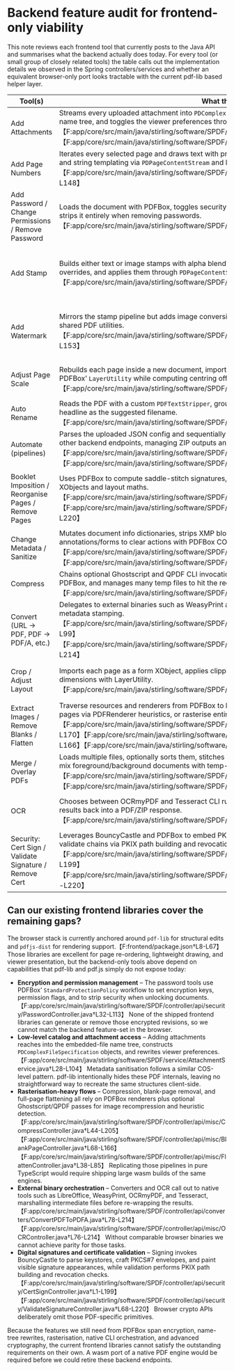 # Backend feature audit for frontend-only viability

This note reviews each frontend tool that currently posts to the Java API and summarises what the backend actually does today. For every tool (or small group of closely related tools) the table calls out the implementation details we observed in the Spring controllers/services and whether an equivalent browser-only port looks tractable with the current pdf-lib based helper layer.

| Tool(s) | What the backend does | Frontend-only feasibility |
| --- | --- | --- |
| Add Attachments | Streams every uploaded attachment into `PDComplexFileSpecification` entries, updates the embedded files name tree, and toggles the viewer preferences through PDFBox APIs.【F:app/core/src/main/java/stirling/software/SPDF/controller/api/misc/AttachmentController.java†L34-L53】【F:app/core/src/main/java/stirling/software/SPDF/service/AttachmentService.java†L28-L104】 | pdf-lib does not expose low-level name tree or attachment primitives today, so we would need significant custom parsing/writing work to recreate the COS dictionaries in the browser. |
| Add Page Numbers | Iterates every selected page and draws text with precise positioning, font selection (including non Latin fonts), and string templating via `PDPageContentStream` and PDFBox font metrics.【F:app/core/src/main/java/stirling/software/SPDF/controller/api/misc/PageNumbersController.java†L37-L148】 | Achievable but non-trivial—pdf-lib can draw text, yet we would have to reimplement margin presets, font loading, and multi-language font fallbacks in TS. |
| Add Password / Change Permissions / Remove Password | Loads the document with PDFBox, toggles security flags, and applies `StandardProtectionPolicy` encryption or strips it entirely when removing passwords.【F:app/core/src/main/java/stirling/software/SPDF/controller/api/security/PasswordController.java†L32-L113】 | Browser tooling has no equivalent for modifying encrypted PDFs; a frontend-only port would require implementing encryption/decryption, which is out of scope. |
| Add Stamp | Builds either text or image stamps with alpha blending, font loading from bundled TTFs, optional coordinate overrides, and applies them through `PDPageContentStream` for selected pages.【F:app/core/src/main/java/stirling/software/SPDF/controller/api/misc/StampController.java†L52-L167】 | Implemented with pdf-lib in the browser—`addStampClientSide` mirrors the font loading, opacity, and positioning logic so the tool can now run without the backend for supported formats.【F:frontend/src/utils/pdfOperations/addStamp.ts†L1-L120】 |
| Add Watermark | Mirrors the stamp pipeline but adds image conversion, transparency, and optional PDF-to-image fallback via shared PDF utilities.【F:app/core/src/main/java/stirling/software/SPDF/controller/api/security/WatermarkController.java†L64-L153】 | Implemented with pdf-lib in the browser—`addWatermarkClientSide` handles tiled text/image watermarks; the PDF-to-image fallback still requires the server when requested.【F:frontend/src/utils/pdfOperations/addWatermark.ts†L1-L99】 |
| Adjust Page Scale | Rebuilds each page inside a new document, importing the original page as a form XObject and scaling it with PDFBox’ `LayerUtility` while computing centring offsets.【F:app/core/src/main/java/stirling/software/SPDF/controller/api/ScalePagesController.java†L38-L103】 | Technically possible client-side, but pdf-lib lacks a one-liner for reusing existing content streams; we would need to reimplement the import/scale maths and could run into performance issues for large files. |
| Auto Rename | Reads the PDF with a custom `PDFTextStripper`, groups text runs by font size, and heuristically picks the biggest headline as the suggested filename.【F:app/core/src/main/java/stirling/software/SPDF/controller/api/misc/AutoRenameController.java†L33-L118】 | pdf-lib has no built-in text extraction; we would have to port PDFBox’ text parsing to JS or rely on wasm, so a browser rewrite is currently impractical. |
| Automate (pipelines) | Parses the uploaded JSON config and sequentially replays each operation by making internal HTTP calls to the other backend endpoints, managing ZIP outputs and error accumulation.【F:app/core/src/main/java/stirling/software/SPDF/controller/api/pipeline/PipelineController.java†L47-L132】【F:app/core/src/main/java/stirling/software/SPDF/controller/api/pipeline/PipelineProcessor.java†L91-L200】 | Browser-only automation would require reproducing the entire backend orchestration plus every dependent tool in JS, so it is not viable until the individual operations have browser implementations. |
| Booklet Imposition / Reorganise Pages / Remove Pages | Uses PDFBox to compute saddle-stitch signatures, duplicate/reorder pages, and rebuild the document via form XObjects and layout maths.【F:app/core/src/main/java/stirling/software/SPDF/controller/api/BookletImpositionController.java†L41-L183】【F:app/core/src/main/java/stirling/software/SPDF/controller/api/RearrangePagesPDFController.java†L38-L220】 | Simple page removal now ships with a browser implementation (`removePagesClientSide`), but booklet imposition and complex reordering still require backend logic.【F:frontend/src/utils/pdfOperations/removePages.ts†L1-L27】 |
| Change Metadata / Sanitize | Mutates document info dictionaries, strips XMP blocks, removes JavaScript/embedded files, and walks annotations/forms to clear actions with PDFBox COS access.【F:app/core/src/main/java/stirling/software/SPDF/controller/api/misc/MetadataController.java†L54-L185】【F:app/core/src/main/java/stirling/software/SPDF/controller/api/security/SanitizeController.java†L46-L198】 | Requires low-level catalog and COS manipulation that pdf-lib exposes only partially; a full port would likely need a dedicated parser/writer to match PDFBox behaviour. |
| Compress | Chains optional Ghostscript and QPDF CLI invocations, falls back to iterative image recompression inside PDFBox, and manages many temp files to hit the requested target size.【F:app/core/src/main/java/stirling/software/SPDF/controller/api/misc/CompressController.java†L658-L823】 | Impossible to match in-browser without wasm bindings to Ghostscript/QPDF equivalents; image recompression alone would not deliver parity. |
| Convert (URL → PDF, PDF → PDF/A, etc.) | Delegates to external binaries such as WeasyPrint and LibreOffice before finishing with PDFBox clean-up and metadata stamping.【F:app/core/src/main/java/stirling/software/SPDF/controller/api/converters/ConvertWebsiteToPDF.java†L40-L99】【F:app/core/src/main/java/stirling/software/SPDF/controller/api/converters/ConvertPDFToPDFA.java†L78-L214】 | These flows rely on heavy native tooling; there is no realistic pure-browser substitute today. |
| Crop / Adjust Layout | Imports each page as a form XObject, applies clipping rectangles, and rebuilds the media box to the requested dimensions with LayerUtility.【F:app/core/src/main/java/stirling/software/SPDF/controller/api/CropController.java†L33-L95】 | Rectangular cropping is now handled in-browser via `cropPdfClientSide`; the advanced layout transformations still lean on the server.【F:frontend/src/utils/pdfOperations/crop.ts†L1-L33】 |
| Extract Images / Remove Blanks / Flatten | Traverse resources and renderers from PDFBox to locate images, run multithreaded extraction, identify blank pages via PDFRenderer heuristics, or rasterise entire pages when flattening forms.【F:app/core/src/main/java/stirling/software/SPDF/controller/api/misc/ExtractImagesController.java†L54-L170】【F:app/core/src/main/java/stirling/software/SPDF/controller/api/misc/BlankPageController.java†L68-L166】【F:app/core/src/main/java/stirling/software/SPDF/controller/api/misc/FlattenController.java†L38-L85】 | Image extraction and blank-page detection depend on PDFBox renderers; replicating them in JS would need a wasm renderer or bespoke canvas logic, so they are currently impractical. |
| Merge / Overlay PDFs | Loads multiple files, optionally sorts them, stitches pages, builds outlines, and uses PDFBox’ `Overlay` helper to mix foreground/background documents with temp-file juggling.【F:app/core/src/main/java/stirling/software/SPDF/controller/api/MergeController.java†L183-L220】【F:app/core/src/main/java/stirling/software/SPDF/controller/api/PdfOverlayController.java†L39-L200】 | Simple merges are achievable with pdf-lib, but matching TOC generation, overlay modes, and stream-safe stitching would require a sizeable port. |
| OCR | Chooses between OCRmyPDF and Tesseract CLI runs, manages temporary sidecar files, and merges the results back into a PDF/ZIP response.【F:app/core/src/main/java/stirling/software/SPDF/controller/api/misc/OCRController.java†L76-L214】 | No pure-browser OCR stack offers comparable quality/performance; a wasm bridge to tesseract.js might help, but it would struggle with large PDFs and multi-language pipelines. |
| Security: Cert Sign / Validate Signature / Remove Cert | Leverages BouncyCastle and PDFBox to embed PKCS#7 signatures, craft visible appearance streams, and validate chains via PKIX path building and revocation checks.【F:app/core/src/main/java/stirling/software/SPDF/controller/api/security/CertSignController.java†L115-L199】【F:app/core/src/main/java/stirling/software/SPDF/controller/api/security/ValidateSignatureController.java†L68-L220】 | Browser crypto APIs cannot access arbitrary certificate stores or craft incremental PDF signatures, so these flows must stay server-side. |

## Can our existing frontend libraries cover the remaining gaps?

The browser stack is currently anchored around `pdf-lib` for structural edits and `pdfjs-dist` for rendering support.【F:frontend/package.json†L8-L67】 Those libraries are excellent for page re-ordering, lightweight drawing, and viewer presentation, but the backend-only tools above depend on capabilities that pdf-lib and pdf.js simply do not expose today:

* **Encryption and permission management** – The password tools use PDFBox’ `StandardProtectionPolicy` workflow to set encryption keys, permission flags, and to strip security when unlocking documents.【F:app/core/src/main/java/stirling/software/SPDF/controller/api/security/PasswordController.java†L32-L113】 None of the shipped frontend libraries can generate or remove those encrypted revisions, so we cannot match the backend feature-set in the browser.
* **Low-level catalog and attachment access** – Adding attachments reaches into the embedded-file name tree, constructs `PDComplexFileSpecification` objects, and rewrites viewer preferences.【F:app/core/src/main/java/stirling/software/SPDF/service/AttachmentService.java†L28-L104】 Metadata sanitisation follows a similar COS-level pattern. pdf-lib intentionally hides these PDF internals, leaving no straightforward way to recreate the same structures client-side.
* **Rasterisation-heavy flows** – Compression, blank-page removal, and full-page flattening all rely on PDFBox renderers plus optional Ghostscript/QPDF passes for image recompression and heuristic detection.【F:app/core/src/main/java/stirling/software/SPDF/controller/api/misc/CompressController.java†L44-L205】【F:app/core/src/main/java/stirling/software/SPDF/controller/api/misc/BlankPageController.java†L68-L166】【F:app/core/src/main/java/stirling/software/SPDF/controller/api/misc/FlattenController.java†L38-L85】 Replicating those pipelines in pure TypeScript would require shipping large wasm builds of the same engines.
* **External binary orchestration** – Converters and OCR call out to native tools such as LibreOffice, WeasyPrint, OCRmyPDF, and Tesseract, marshalling intermediate files before re-wrapping the results.【F:app/core/src/main/java/stirling/software/SPDF/controller/api/converters/ConvertPDFToPDFA.java†L78-L214】【F:app/core/src/main/java/stirling/software/SPDF/controller/api/misc/OCRController.java†L76-L214】 Without comparable browser binaries we cannot achieve parity for those tasks.
* **Digital signatures and certificate validation** – Signing invokes BouncyCastle to parse keystores, craft PKCS#7 envelopes, and paint visible signature appearances, while validation performs PKIX path building and revocation checks.【F:app/core/src/main/java/stirling/software/SPDF/controller/api/security/CertSignController.java†L1-L199】【F:app/core/src/main/java/stirling/software/SPDF/controller/api/security/ValidateSignatureController.java†L68-L220】 Browser crypto APIs deliberately omit those PDF-specific primitives.

Because the features we still need from PDFBox span encryption, name-tree rewrites, rasterisation, native CLI orchestration, and advanced cryptography, the current frontend libraries cannot satisfy the outstanding requirements on their own. A wasm port of a native PDF engine would be required before we could retire these backend endpoints.
